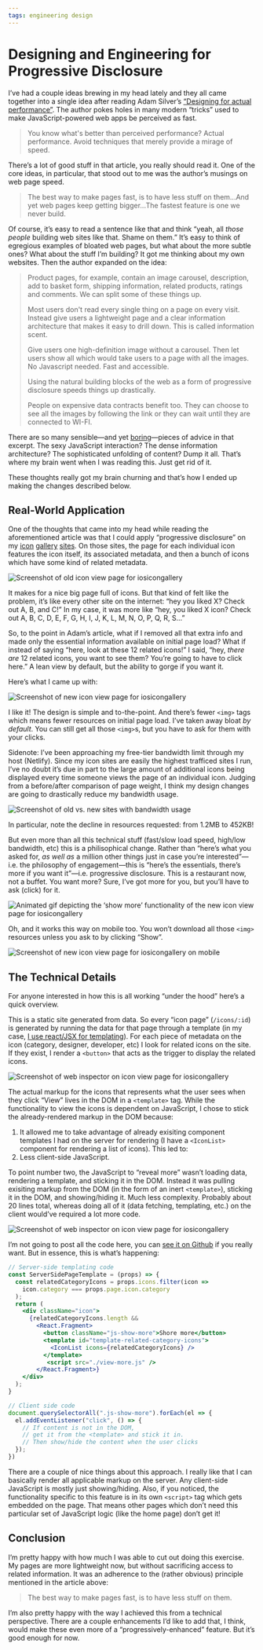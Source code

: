 ```yaml
---
tags: engineering design
---
```


# Designing and Engineering for Progressive Disclosure

I’ve had a couple ideas brewing in my head lately and they all came together into a single idea after reading Adam Silver’s [“Designing for actual performance”](https://adamsilver.io/articles/designing-for-actual-performance/). The author pokes holes in many modern “tricks” used to make JavaScript-powered web apps be perceived as fast.

> You know what's better than perceived performance? Actual performance. Avoid techniques that merely provide a mirage of speed.

There’s a lot of good stuff in that article, you really should read it. One of the core ideas, in particular, that stood out to me was the author’s musings on web page speed. 

> The best way to make pages fast, is to have less stuff on them...And yet web pages keep getting bigger...The fastest feature is one we never build.

Of course, it’s easy to read a sentence like that and think “yeah, all _those people_ building web sites like that. Shame on them.” It’s easy to think of egregious examples of bloated web pages, but what about the more subtle ones? What about the stuff I’m building? It got me thinking about my own websites. Then the author expanded on the idea:

> Product pages, for example, contain an image carousel, description, add to basket form, shipping information, related products, ratings and comments. We can split some of these things up.
>
> Most users don't read every single thing on a page on every visit. Instead give users a lightweight page and a clear information architecture that makes it easy to drill down. This is called information scent.
>
> Give users one high-definition image without a carousel. Then let users show all which would take users to a page with all the images. No Javascript needed. Fast and accessible.
>
> Using the natural building blocks of the web as a form of progressive disclosure speeds things up drastically.
>
> People on expensive data contracts benefit too. They can choose to see all the images by following the link or they can wait until they are connected to WI-FI.

There are so many sensible—and yet [boring](https://mcfunley.com/choose-boring-technology)—pieces of advice in that excerpt. The sexy JavaScript interaction? The dense information architecture? The sophisticated unfolding of content? Dump it all. That’s where my brain went when I was reading this. Just get rid of it.

These thoughts really got my brain churning and that’s how I ended up making the changes described below.

## Real-World Application

One of the thoughts that came into my head while reading the aforementioned article was that I could apply “progressive disclosure” on my [icon](https://www.iosicongallery.com) [gallery](https://www.macosicongallery.com) [sites](https://www.watchosicongallery.com). On those sites, the page for each individual icon features the icon itself, its associated metadata, and then a bunch of icons which have some kind of related metadata.

![Screenshot of old icon view page for iosicongallery](https://cdn.jim-nielsen.com/blog/2019/progressive-disclosure-old-page.jpg)

It makes for a nice big page full of icons. But that kind of felt like the problem, it’s like every other site on the internet: “hey you liked X? Check out A, B, and C!” In my case, it was more like “hey, you liked X icon? Check out A, B, C, D, E, F, G, H, I, J, K, L, M, N, O, P, Q, R, S...”

So, to the point in Adam’s article, what if I removed all that extra info and made only the essential information available on initial page load? What if instead of saying “here, look at these 12 related icons!” I said, “hey, _there are_ 12 related icons, you want to see them? You’re going to have to click here.” A lean view by default, but the ability to gorge if you want it.

Here’s what I came up with:

![Screenshot of new icon view page for iosicongallery](https://cdn.jim-nielsen.com/blog/2019/progressive-disclosure-new-page.jpg)

I like it! The design is simple and to-the-point. And there’s fewer `<img>` tags which means fewer resources on initial page load. I’ve taken away bloat _by default_. You can still get all those `<img>`s, but you have to ask for them with your clicks.

Sidenote: I’ve been approaching my free-tier bandwidth limit through my host (Netlify). Since my icon sites are easily the highest trafficed sites I run, I’ve no doubt it’s due in part to the large amount of additional icons being displayed every time someone views the page of an individual icon. Judging from a before/after comparison of page weight, I think my design changes are going to drastically reduce my bandwidth usage.

![Screenshot of old vs. new sites with bandwidth usage](https://cdn.jim-nielsen.com/blog/2019/progressive-disclosure-bandwidth-differences.jpg)

In particular, note the decline in resources requested: from 1.2MB to 452KB!

But even more than all this technical stuff (fast/slow load speed, high/low bandwidth, etc) this is a philisophical change. Rather than “here’s what you asked for, _as well as_ a million other things just in case you’re interested”—i.e. the philosophy of engagement—this is “here’s the essentials, there’s more if you want it”—i.e. progressive disclosure. This is a restaurant now, not a buffet. You want more? Sure, I’ve got more for you, but you’ll have to ask (click) for it.

![Animated gif depicting the ‘show more’ functionality of the new icon view page for iosicongallery](https://cdn.jim-nielsen.com/blog/2019/progressive-disclosure-new-page.gif)

Oh, and it works this way on mobile too. You won’t download all those `<img>` resources unless you ask to by clicking “Show”.

![Screenshot of new icon view page for iosicongallery on mobile](https://cdn.jim-nielsen.com/blog/2019/progressive-disclosure-new-page-mobile.jpg)

## The Technical Details

For anyone interested in how this is all working “under the hood” here’s a quick overview.

This is a static site generated from data. So every “icon page” (`/icons/:id`) is generated by running the data for that page through a template (in my case, [I use react/JSX for templating](https://blog.jim-nielsen.com/2019/moving-from-ejs-to-jsx/)). For each piece of metadata on the icon (category, designer, developer, etc) I look for related icons on the site. If they exist, I render a `<button>` that acts as the trigger to display the related icons. 

![Screenshot of web inspector on icon view page for iosicongallery](https://cdn.jim-nielsen.com/blog/2019/progressive-disclosure-web-inspector.jpg)

The actual markup for the icons that represents what the user sees when they click “View” lives in the DOM in a `<template>` tag. While the functionality to view the icons is dependent on JavaScript, I chose to stick the already-rendered markup in the DOM because:

1. It allowed me to take advantage of already exisiting component templates I had on the server for rendering (I have a `<IconList>` component for rendering a list of icons). This led to:
2. Less client-side JavaScript.

To point number two, the JavaScript to “reveal more” wasn’t loading data, rendering a template, and sticking it in the DOM. Instead it was pulling exisiting markup from the DOM (in the form of an inert `<template>`), sticking it in the DOM, and showing/hiding it. Much less complexity. Probably about 20 lines total, whereas doing all of it (data fetching, templating, etc.) on the client would’ve required a lot more code.

![Screenshot of web inspector on icon view page for iosicongallery](https://cdn.jim-nielsen.com/blog/2019/progressive-disclosure-web-inspector-2.jpg)

I’m not going to post all the code here, you can [see it on Github](https://github.com/jimniels/icongallery/commit/62a2e42af5213a232ce37ee8c06507ebe6609374#diff-36b79ccdff3e0a1a2e7827eeff959eba) if you really want. But in essence, this is what’s happening:

```jsx
// Server-side templating code
const ServerSidePageTemplate = (props) => {
  const relatedCategoryIcons = props.icons.filter(icon => 
    icon.category === props.page.icon.category
  );
  return (
    <div className="icon">
      {relatedCategoryIcons.length &&
        <React.Fragment>
          <button className="js-show-more">Shore more</button>
          <template id="template-related-category-icons">
            <IconList icons={relatedCategoryIcons} />
          </template>
           <script src="./view-more.js" />
        </React.Fragment>}
    </div>
  );
}

// Client side code
document.querySelectorAll(".js-show-more").forEach(el => {
  el.addEventListener("click", () => {
    // If content is not in the DOM,
    // get it from the <template> and stick it in.
    // Then show/hide the content when the user clicks
  });
})
```

There are a couple of nice things about this approach. I really like that I can basically render all applicable markup on the server. Any client-side JavaScript is mostly just showing/hiding. Also, if you noticed, the functionality specific to this feature is in its own `<script>` tag which gets embedded on the page. That means other pages which don’t need this particular set of JavaScript logic (like the home page) don’t get it!

## Conclusion

I’m pretty happy with how much I was able to cut out doing this exercise. My pages are more lightweight now, but without sacrificing access to related information. It was an adherence to the (rather obvious) principle mentioned in the article above:

> The best way to make pages fast, is to have less stuff on them.

I’m also pretty happy with the way I achieved this from a technical perspective. There are a couple enhancements I’d like to add that, I think, would make these even more of a “progressively-enhanced” feature. But it’s good enough for now.
